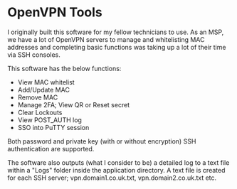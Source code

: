 # OpenVPN Tools

I originally built this software for my fellow technicians to use. As an MSP, we have a lot of OpenVPN servers to manage and whitelisting MAC addresses and completing basic functions was taking up a lot of their time via SSH consoles.

This software has the below functions:
 - View MAC whitelist
 - Add/Update MAC
 - Remove MAC
 - Manage 2FA; View QR or Reset secret
 - Clear Lockouts
 - View POST_AUTH log
 - SSO into PuTTY session
 
Both password and private key (with or without encryption) SSH authentication are supported.

The software also outputs (what I consider to be) a detailed log to a text file within a "Logs" folder inside the application directory. A text file is created for each SSH server; vpn.domain1.co.uk.txt, vpn.domain2.co.uk.txt etc.

